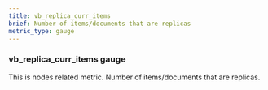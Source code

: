 ```yaml
---
title: vb_replica_curr_items
brief: Number of items/documents that are replicas
metric_type: gauge
---
```

### vb_replica_curr_items gauge

This is nodes related metric. Number of items/documents that are replicas.